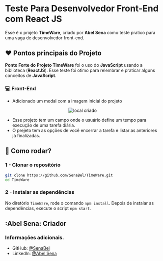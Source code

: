 # Teste Para Desenvolvedor Front-End com React JS

Esse é o projeto **TimeWare**, criado por **Abel Sena** como teste pratico para uma vaga de desenvolvedor front-end. 

## :heart: Pontos principais do Projeto

 **Ponto Forte do Projeto TimeWare** foi o uso do **JavaScript** usando a biblioteca (**ReactJS**). Esse teste foi otimo para relembrar e praticar alguns conceitos de **JavaScript**. 

### :computer: Front-End
- Adicionado um modal com a imagem inicial do projeto

<div align="center">
    <img src="images/preview/imagemInicial.png" alt="local criado" />
</div>

- Esse projeto tem um campo onde o usuário define um tempo para execução de uma tarefa diária.
- O prejeto tem as opções de você encerrar a tarefa e listar as anteriores já finalizadas.

## :floppy_disk: Como rodar?

### 1 - Clonar o repositório
```bash
git clone https://github.com/SenaBel/TimeWare.git
cd TimeWare
```
### 2 - Instalar as dependências 
No diretório `TimeWare`, rode o comando `npm install`. Depois de instalar as dependências, execute o script `npm start`.

## :Abel Sena: Criador

### Informações adicionais.

- GitHub: [@SenaBel](https://github.com/SenaBel)
- LinkedIn: [@Abel Sena](www.linkedin.com/in/abel-sena)






